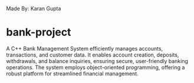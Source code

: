 Made By: Karan Gupta
# bank-project 
A C++ Bank Management System efficiently manages accounts, transactions, and customer data. It enables account creation, deposits, withdrawals, and balance inquiries, ensuring secure, user-friendly banking operations. The system employs object-oriented programming, offering a robust platform for streamlined financial management.
